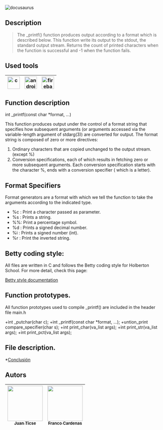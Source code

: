 
![docusaurus](https://user-images.githubusercontent.com/100174476/178175615-5434e5e8-c56d-408a-8ebe-5baa4b464a55.jpg)

## Description
> The _printf() function produces output according to a format which is described
below. This function write its output to the stdout, the standard output stream. 
Returns the count of printed characters when the function is successful and -1 when the function fails.

## Used tools

|<a href="https://www.edx.org/es/aprende/programacion-en-c" target="_blank"> <img src="https://disenowebakus.net/imagenes/articulos/lenguaje-de-programacion-c.jpg" alt="c" width="40" height="40"/> </a> | <a href="https://developer.android.com/studio" target="_blank"> <img src="https://i0.wp.com/colaboratorio.net/wp-content/uploads/2017/01/bash.jpg?fit=2000%2C1200&ssl=1" alt="androidStudio" width="40" height="40"/> </a> | <a href="https://firebase.google.com/?hl=pt" target="_blank"> <img src="https://www.redeszone.net/app/uploads-redeszone.net/2018/10/novedades-ubuntu.jpg?x=480&y=375&quality=40" alt="firebase" width="40" height="40"/> </a> |
| :---: | :---: | :---: |

## Function description
int _printf(const char *format, ...)

This function produces output under the control of a format string that specifies how subsequent arguments (or arguments accessed via the variable-length argument of stdarg(3)) are converted for output.
The format string is composed of zero or more directives:

1. Ordinary characters that are copied unchanged to the output stream. (except %)
2. Conversion specifications, each of which results in fetching zero or more subsequent arguments. Each conversion specification starts with the character %, ends with a conversion specifier ( which is a letter).

## Format Specifiers
Format generators are a format with which we tell the function to take the arguments ​​according to the indicated type.
+ %c : Print a character passed as parameter.
+ %s : Prints a string.
+ %%: Print a percentage symbol.
+ %d : Prints a signed decimal number.
+ %i : Prints a signed number (int).
+ %r : Print the inverted string.

## Betty coding style:
All files are written in C and follows the Betty coding style for Holberton School. For more detail, check this page:

<a href="https://github.com/holbertonschool/Betty/wiki">Betty style documentation</a>

## Function prototypes.
All function prototypes used to compile _printf() are included in the header file main.h

+int _putchar(char c);
+int _printf(const char *format, ...);
+untion_print compare_specifier(char s);
+int print_char(va_list args);
+int print_str(va_list args);
+int print_pct(va_list args);

## File description.


*[Conclusión](#conclusión)




## Autors
| [<img src="https://avatars.githubusercontent.com/u/64811637?s=400&u=eb75164054a693bd56af4e6b93aa2a2e3805a30a&v=4" width=115><br><sub> Juan Ticse </sub>](https://github.com/JPTicse) |  [<img       src="https://avatars.githubusercontent.com/u/69946309?v=4" width=115><br><sub>Franco Cardenas </sub>](https://github.com/gustavofranco26) |
| :---: | :---: | 